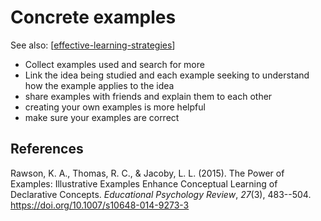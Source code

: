 <!--
 Copyright (C) 2023 David Jones
 
 This file is part of memex.
 
 memex is free software: you can redistribute it and/or modify
 it under the terms of the GNU General Public License as published by
 the Free Software Foundation, either version 3 of the License, or
 (at your option) any later version.
 
 memex is distributed in the hope that it will be useful,
 but WITHOUT ANY WARRANTY; without even the implied warranty of
 MERCHANTABILITY or FITNESS FOR A PARTICULAR PURPOSE.  See the
 GNU General Public License for more details.
 
 You should have received a copy of the GNU General Public License
 along with memex.  If not, see <http://www.gnu.org/licenses/>.
-->

# Concrete examples

See also: [[effective-learning-strategies]]

- Collect examples used and search for more
- Link the idea being studied and each example seeking to understand how the example applies to the idea
- share examples with friends and explain them to each other
- creating your own examples is more helpful
- make sure your examples are correct


## References

Rawson, K. A., Thomas, R. C., & Jacoby, L. L. (2015). The Power of Examples: Illustrative Examples Enhance Conceptual Learning of Declarative Concepts. *Educational Psychology Review*, *27*(3), 483--504. <https://doi.org/10.1007/s10648-014-9273-3>

[//begin]: # "Autogenerated link references for markdown compatibility"
[effective-learning-strategies]: effective-learning-strategies "Effective learning strategies"
[//end]: # "Autogenerated link references"